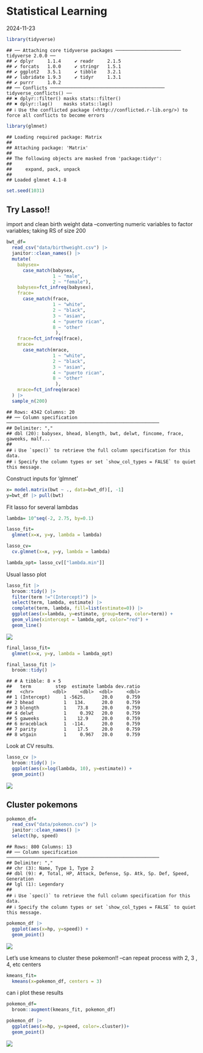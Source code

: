 Statistical Learning
================
2024-11-23

``` r
library(tidyverse)
```

    ## ── Attaching core tidyverse packages ──────────────────────── tidyverse 2.0.0 ──
    ## ✔ dplyr     1.1.4     ✔ readr     2.1.5
    ## ✔ forcats   1.0.0     ✔ stringr   1.5.1
    ## ✔ ggplot2   3.5.1     ✔ tibble    3.2.1
    ## ✔ lubridate 1.9.3     ✔ tidyr     1.3.1
    ## ✔ purrr     1.0.2     
    ## ── Conflicts ────────────────────────────────────────── tidyverse_conflicts() ──
    ## ✖ dplyr::filter() masks stats::filter()
    ## ✖ dplyr::lag()    masks stats::lag()
    ## ℹ Use the conflicted package (<http://conflicted.r-lib.org/>) to force all conflicts to become errors

``` r
library(glmnet)
```

    ## Loading required package: Matrix
    ## 
    ## Attaching package: 'Matrix'
    ## 
    ## The following objects are masked from 'package:tidyr':
    ## 
    ##     expand, pack, unpack
    ## 
    ## Loaded glmnet 4.1-8

``` r
set.seed(1031)
```

## Try Lasso!!

import and clean birth weight data –converting numeric variables to
factor variables; taking RS of size 200

``` r
bwt_df=
  read_csv("data/birthweight.csv") |> 
  janitor::clean_names() |> 
  mutate(
    babysex=
      case_match(babysex, 
                 1 ~ "male",
                 2 ~ "female"),
    babysex=fct_infreq(babysex),
    frace=
      case_match(frace,
                 1 ~ "white",
                 2 ~ "black",
                 3 ~ "asian",
                 4 ~ "puerto rican",
                 8 ~ "other"
                  ),
    frace=fct_infreq(frace),
    mrace=
      case_match(mrace,
                 1 ~ "white",
                 2 ~ "black",
                 3 ~ "asian",
                 4 ~ "puerto rican",
                 8 ~ "other"
                  ),
    mrace=fct_infreq(mrace)
  ) |> 
  sample_n(200)
```

    ## Rows: 4342 Columns: 20
    ## ── Column specification ────────────────────────────────────────────────────────
    ## Delimiter: ","
    ## dbl (20): babysex, bhead, blength, bwt, delwt, fincome, frace, gaweeks, malf...
    ## 
    ## ℹ Use `spec()` to retrieve the full column specification for this data.
    ## ℹ Specify the column types or set `show_col_types = FALSE` to quiet this message.

Construct inputs for ‘glmnet’

``` r
x= model.matrix(bwt ~ ., data=bwt_df)[, -1]
y=bwt_df |> pull(bwt)
```

Fit lasso for several lambdas

``` r
lambda= 10^seq(-2, 2.75, by=0.1)

lasso_fit=
  glmnet(x=x, y=y, lambda = lambda)

lasso_cv=
  cv.glmnet(x=x, y=y, lambda = lambda)

lambda_opt= lasso_cv[["lambda.min"]]
```

Usual lasso plot

``` r
lasso_fit |> 
  broom::tidy() |> 
  filter(term !="(Intercept)") |> 
  select(term, lambda, estimate) |> 
  complete(term, lambda, fill=list(estimate=0)) |> 
  ggplot(aes(x=lambda, y=estimate, group=term, color=term)) +
  geom_vline(xintercept = lambda_opt, color="red") +
  geom_line()
```

![](stat_learning_files/figure-gfm/unnamed-chunk-5-1.png)<!-- -->

``` r
final_lasso_fit=
  glmnet(x=x, y=y, lambda = lambda_opt) 

final_lasso_fit |> 
  broom::tidy()
```

    ## # A tibble: 8 × 5
    ##   term         step  estimate lambda dev.ratio
    ##   <chr>       <dbl>     <dbl>  <dbl>     <dbl>
    ## 1 (Intercept)     1 -5625.      20.0     0.759
    ## 2 bhead           1   134.      20.0     0.759
    ## 3 blength         1    73.8     20.0     0.759
    ## 4 delwt           1     0.392   20.0     0.759
    ## 5 gaweeks         1    12.9     20.0     0.759
    ## 6 mraceblack      1  -114.      20.0     0.759
    ## 7 parity          1    17.5     20.0     0.759
    ## 8 wtgain          1     0.967   20.0     0.759

Look at CV results.

``` r
lasso_cv |> 
  broom::tidy() |> 
  ggplot(aes(x=log(lambda, 10), y=estimate)) +
  geom_point()
```

![](stat_learning_files/figure-gfm/unnamed-chunk-7-1.png)<!-- -->

## Cluster pokemons

``` r
pokemon_df=
  read_csv("data/pokemon.csv") |> 
  janitor::clean_names() |> 
  select(hp, speed)
```

    ## Rows: 800 Columns: 13
    ## ── Column specification ────────────────────────────────────────────────────────
    ## Delimiter: ","
    ## chr (3): Name, Type 1, Type 2
    ## dbl (9): #, Total, HP, Attack, Defense, Sp. Atk, Sp. Def, Speed, Generation
    ## lgl (1): Legendary
    ## 
    ## ℹ Use `spec()` to retrieve the full column specification for this data.
    ## ℹ Specify the column types or set `show_col_types = FALSE` to quiet this message.

``` r
pokemon_df |> 
  ggplot(aes(x=hp, y=speed)) +
  geom_point()
```

![](stat_learning_files/figure-gfm/unnamed-chunk-9-1.png)<!-- -->

Let’s use kmeans to cluster these pokemon!! –can repeat process with 2,
3 , 4, etc centers

``` r
kmeans_fit=
  kmeans(x=pokemon_df, centers = 3)
```

can i plot these results

``` r
pokemon_df=
  broom::augment(kmeans_fit, pokemon_df)

pokemon_df |> 
  ggplot(aes(x=hp, y=speed, color=.cluster))+
  geom_point()
```

![](stat_learning_files/figure-gfm/unnamed-chunk-11-1.png)<!-- -->
